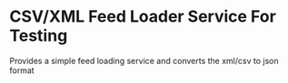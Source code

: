 CSV/XML Feed Loader Service For Testing
========================================
Provides a simple feed loading service and converts the xml/csv to json format